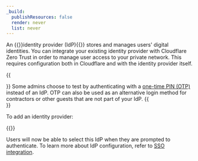 ```yaml
---
_build:
  publishResources: false
  render: never
  list: never
---
```


An {{<glossary-tooltip term_id="identity provider" link="https://www.cloudflare.com/learning/access-management/what-is-an-identity-provider/">}}identity provider (IdP){{</glossary-tooltip>}} stores and manages users' digital identities. You can integrate your existing identity provider with Cloudflare Zero Trust in order to manage user access to your private network. This requires configuration both in Cloudflare and with the identity provider itself.

{{<Aside type="note">}}
Some admins choose to test by authenticating with a [one-time PIN (OTP)](/cloudflare-one/identity/one-time-pin/) instead of an IdP. OTP can also be used as an alternative login method for contractors or other guests that are not part of your IdP.
{{</Aside>}}

To add an identity provider:

{{<render file="access/_idp-integration.md" productFolder="cloudflare-one">}}

Users will now be able to select this IdP when they are prompted to authenticate. To learn more about IdP configuration, refer to [SSO integration](/cloudflare-one/identity/idp-integration/).
